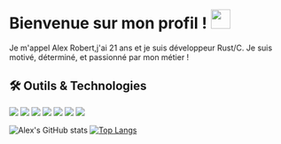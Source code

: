 # Bienvenue sur mon profil ! <img src="https://github.com/MartinHeinz/MartinHeinz/blob/master/wave.gif" width="35"/>
<p>Je m'appel Alex Robert,j'ai 21 ans et je suis développeur Rust/C. Je suis motivé, déterminé, et passionné par mon métier !</p>

## 🛠 Outils & Technologies
![](https://img.shields.io/badge/Fedora-294172?style=flat&logo=c&logoColor=white)
![](https://img.shields.io/badge/VIM-%2311AB00.svg?style=flat&logo=vim&logoColor=white)
![](https://img.shields.io/badge/NeoVim-%2357A143.svg?style=flat&logo=c&logoColor=white)
![](https://img.shields.io/badge/C-%2300599C.svg?style=flat&logo=c&logoColor=white)
![](https://img.shields.io/badge/C++-%2300599C.svg?style=flat&logo=c&logoColor=white)
![](https://img.shields.io/badge/Intel-%230071C5?style=flat&logo=c&logoColor=white)
![](https://img.shields.io/badge/Rust-%23000000.svg?style=flat&logo=rust&logoColor=white)

![Alex's GitHub stats](https://github-readme-stats.vercel.app/api?username=alex-robert-fr&show_icons=true&theme=radical)
[![Top Langs](https://github-readme-stats.vercel.app/api/top-langs/?username=alex-robert-fr)](https://github.com/anuraghazra/github-readme-stats)
